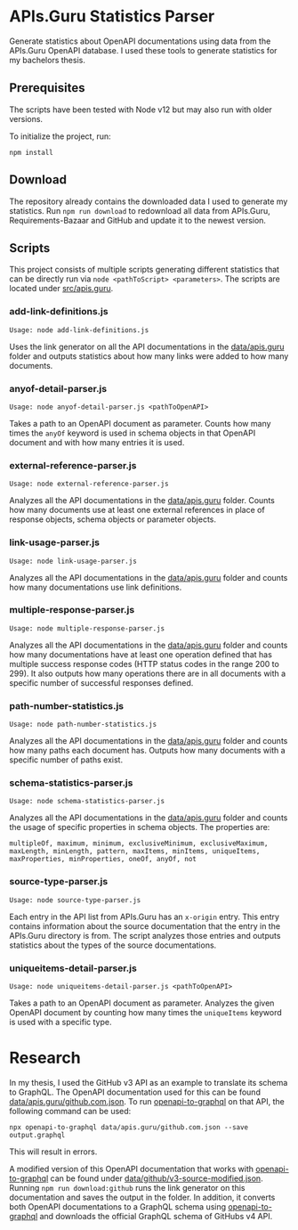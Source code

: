 # APIs.Guru Statistics Parser

Generate statistics about OpenAPI documentations using data from the APIs.Guru OpenAPI database.
I used these tools to generate statistics for my bachelors thesis.

## Prerequisites

The scripts have been tested with Node v12 but may also run with older versions.

To initialize the project, run:

```
npm install
```

## Download

The repository already contains the downloaded data I used to generate my statistics.
Run `npm run download` to redownload all data from APIs.Guru, Requirements-Bazaar and GitHub and update it to the newest version.

## Scripts

This project consists of multiple scripts generating different statistics that can be directly run via `node <pathToScript> <parameters>`.
The scripts are located under [src/apis.guru](src/apis.guru).

### add-link-definitions.js

```
Usage: node add-link-definitions.js
```

Uses the link generator on all the API documentations in the [data/apis.guru](data/apis.guru) folder and outputs statistics about how many links were added to how many documents.

### anyof-detail-parser.js

```
Usage: node anyof-detail-parser.js <pathToOpenAPI>
```

Takes a path to an OpenAPI document as parameter.
Counts how many times the `anyOf` keyword is used in schema objects in that OpenAPI document and with how many entries it is used.

### external-reference-parser.js

```
Usage: node external-reference-parser.js
```

Analyzes all the API documentations in the [data/apis.guru](data/apis.guru) folder.
Counts how many documents use at least one external references in place of response objects, schema objects or parameter objects.

### link-usage-parser.js

```
Usage: node link-usage-parser.js
```

Analyzes all the API documentations in the [data/apis.guru](data/apis.guru) folder and counts how many documentations use link definitions.

### multiple-response-parser.js

```
Usage: node multiple-response-parser.js
```

Analyzes all the API documentations in the [data/apis.guru](data/apis.guru) folder and counts how many documentations have at least one operation defined that has multiple success response codes (HTTP status codes in the range 200 to 299).
It also outputs how many operations there are in all documents with a specific number of successful responses defined.

### path-number-statistics.js

```
Usage: node path-number-statistics.js
```

Analyzes all the API documentations in the [data/apis.guru](data/apis.guru) folder and counts how many paths each document has.
Outputs how many documents with a specific number of paths exist.

### schema-statistics-parser.js

```
Usage: node schema-statistics-parser.js
```

Analyzes all the API documentations in the [data/apis.guru](data/apis.guru) folder and counts the usage of specific properties in schema objects.
The properties are:

```
multipleOf, maximum, minimum, exclusiveMinimum, exclusiveMaximum, maxLength, minLength, pattern, maxItems, minItems, uniqueItems, maxProperties, minProperties, oneOf, anyOf, not
```

### source-type-parser.js

```
Usage: node source-type-parser.js
```

Each entry in the API list from APIs.Guru has an `x-origin` entry.
This entry contains information about the source documentation that the entry in the APIs.Guru directory is from.
The script analyzes those entries and outputs statistics about the types of the source documentations.

### uniqueitems-detail-parser.js

```
Usage: node uniqueitems-detail-parser.js <pathToOpenAPI>
```

Takes a path to an OpenAPI document as parameter.
Analyzes the given OpenAPI document by counting how many times the `uniqueItems` keyword is used with a specific type.

# Research

In my thesis, I used the GitHub v3 API as an example to translate its schema to GraphQL.
The OpenAPI documentation used for this can be found [data/apis.guru/github.com.json](here).
To run [openapi-to-graphql](https://github.com/IBM/openapi-to-graphql) on that API, the following command can be used:

```
npx openapi-to-graphql data/apis.guru/github.com.json --save output.graphql
```

This will result in errors.

A modified version of this OpenAPI documentation that works with [openapi-to-graphql](https://github.com/IBM/openapi-to-graphql) can be found under [data/github/v3-source-modified.json](data/github/v3-source-modified.json).
Running `npm run download:github` runs the link generator on this documentation and saves the output in the folder.
In addition, it converts both OpenAPI documentations to a GraphQL schema using [openapi-to-graphql](https://github.com/IBM/openapi-to-graphql) and downloads the official GraphQL schema of GitHubs v4 API.

